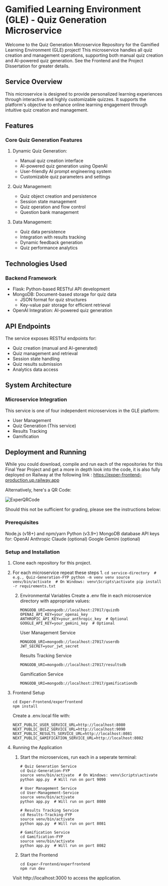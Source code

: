 # Gamified Learning Environment (GLE) - Quiz Generation Microservice

Welcome to the Quiz Generation Microservice Repository for the Gamified Learning Environment (GLE) project! This microservice handles all quiz creation and management operations, supporting both manual quiz creation and AI-powered quiz generation. See the Frontend and the Project Dissertation for greater details.

## Service Overview
This microservice is designed to provide personalized learning experiences through interactive and highly customizable quizzes. It supports the platform's objective to enhance online learning engagement through intuitive quiz creation and management.

## Features

### Core Quiz Generation Features

1. Dynamic Quiz Generation:
   - Manual quiz creation interface
   - AI-powered quiz generation using OpenAI
   - User-friendly AI prompt engineering system
   - Customizable quiz parameters and settings

2. Quiz Management:
   - Quiz object creation and persistence
   - Session state management
   - Quiz operation and flow control
   - Question bank management

3. Data Management:
   - Quiz data persistence
   - Integration with results tracking
   - Dynamic feedback generation
   - Quiz performance analytics

## Technologies Used

### Backend Framework
- Flask: Python-based RESTful API development
- MongoDB: Document-based storage for quiz data
  - JSON format for quiz structures
  - Key-value pair storage for efficient retrieval
- OpenAI Integration: AI-powered quiz generation

## API Endpoints

The service exposes RESTful endpoints for:
- Quiz creation (manual and AI-generated)
- Quiz management and retrieval
- Session state handling
- Quiz results submission
- Analytics data access

## System Architecture

### Microservice Integration
This service is one of four independent microservices in the GLE platform:
- User Management
- Quiz Generation (This service)
- Results Tracking
- Gamification

## Deployment and Running
While you could download, compile and run each of the repositories for this Final Year Project and get a more in depth look into the code, it is also fully deployed on Railway at the following link : https://exper-frontend-production.up.railway.app

Alternatively, here's a QR Code: 

![ExperQRCode](https://github.com/user-attachments/assets/57795718-9c35-462c-b257-03cf354f5bd4)

Should this not be sufficient for grading, please see the instructions below: 

### Prerequisites
Node.js (v18+) and npm/yarn
Python (v3.9+)
MongoDB database
API keys for:
OpenAI
Anthropic Claude (optional)
Google Gemini (optional)

### Setup and Installation
1. Clone each repository for this project.
2. For each microservice repeat these steps
      1. 
         ```
         cd service-directory  # e.g., Quiz-Generation-FYP
         python -m venv venv
         source venv/bin/activate  # On Windows: venv\Scripts\activate
         pip install -r requirements.txt
         ```
         
      2. Environmental Variables
         Create a .env file in each microservice directory with appropriate values:
         ```
         MONGODB_URI=mongodb://localhost:27017/quizdb
         OPENAI_API_KEY=your_openai_key
         ANTHROPIC_API_KEY=your_anthropic_key  # Optional
         GOOGLE_API_KEY=your_gemini_key  # Optional
         ```
         User Management Service
         ```
         MONGODB_URI=mongodb://localhost:27017/userdb
         JWT_SECRET=your_jwt_secret
         ```

         Results Tracking Service
         ```
         MONGODB_URI=mongodb://localhost:27017/resultsdb
         ```
         Gamification Service
         ```
         MONGODB_URI=mongodb://localhost:27017/gamificationdb
         ```

3. Frontend Setup
      ```
      cd Exper-Frontend/experfrontend
      npm install
      ```
      Create a .env.local file with:
      ```
      NEXT_PUBLIC_USER_SERVICE_URL=http://localhost:8080
      NEXT_PUBLIC_QUIZ_SERVICE_URL=http://localhost:9090
      NEXT_PUBLIC_RESULTS_SERVICE_URL=http://localhost:8081
      NEXT_PUBLIC_GAMIFICATION_SERVICE_URL=http://localhost:8082
      ```

4. Running the Application
   1. Start the microservices, run each in a seperate terminal:
      ```
      # Quiz Generation Service
      cd Quiz-Generation-FYP
      source venv/bin/activate  # On Windows: venv\Scripts\activate
      python app.py  # Will run on port 9090
      
      # User Management Service
      cd User-Management-Service
      source venv/bin/activate
      python app.py  # Will run on port 8080
      
      # Results Tracking Service
      cd Results-Tracking-FYP
      source venv/bin/activate
      python app.py  # Will run on port 8081
      
      # Gamification Service
      cd Gamification-FYP
      source venv/bin/activate
      python app.py  # Will run on port 8082
      ```
   2. Start the Frontend
      ```
      cd Exper-Frontend/experfrontend
      npm run dev
      ```
   Visit http://localhost:3000 to access the application.

  
